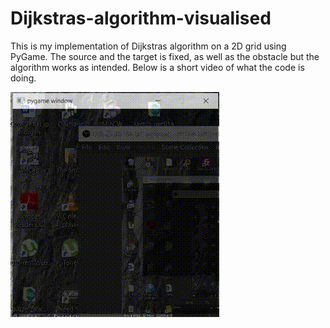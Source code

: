 # Dijkstras-algorithm-visualised
This is my implementation of Dijkstras algorithm on a 2D grid using PyGame. The source and the target is fixed, as well as the obstacle but the algorithm works as intended. Below is a short video of what the code is doing.

![Dijkstra](https://github.com/peterfazekas1999/Dijkstras-algorithm-visualised/blob/master/dijkstras_algo.gif)

